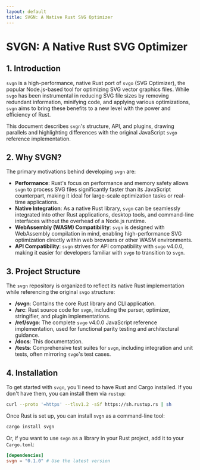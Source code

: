 ```yaml
---
layout: default
title: SVGN: A Native Rust SVG Optimizer
---
```


# SVGN: A Native Rust SVG Optimizer

## 1. Introduction

`svgn` is a high-performance, native Rust port of `svgo` (SVG Optimizer), the popular Node.js-based tool for optimizing SVG vector graphics files. While `svgo` has been instrumental in reducing SVG file sizes by removing redundant information, minifying code, and applying various optimizations, `svgn` aims to bring these benefits to a new level with the power and efficiency of Rust.

This document describes `svgn`'s structure, API, and plugins, drawing parallels and highlighting differences with the original JavaScript `svgo` reference implementation.

## 2. Why SVGN?

The primary motivations behind developing `svgn` are:

-   **Performance**: Rust's focus on performance and memory safety allows `svgn` to process SVG files significantly faster than its JavaScript counterpart, making it ideal for large-scale optimization tasks or real-time applications.
-   **Native Integration**: As a native Rust library, `svgn` can be seamlessly integrated into other Rust applications, desktop tools, and command-line interfaces without the overhead of a Node.js runtime.
-   **WebAssembly (WASM) Compatibility**: `svgn` is designed with WebAssembly compilation in mind, enabling high-performance SVG optimization directly within web browsers or other WASM environments.
-   **API Compatibility**: `svgn` strives for API compatibility with `svgo` v4.0.0, making it easier for developers familiar with `svgo` to transition to `svgn`.

## 3. Project Structure

The `svgn` repository is organized to reflect its native Rust implementation while referencing the original `svgo` structure:

-   **/svgn**: Contains the core Rust library and CLI application.
-   **/src**: Rust source code for `svgn`, including the parser, optimizer, stringifier, and plugin implementations.
-   **/ref/svgo**: The complete `svgo` v4.0.0 JavaScript reference implementation, used for functional parity testing and architectural guidance.
-   **/docs**: This documentation.
-   **/tests**: Comprehensive test suites for `svgn`, including integration and unit tests, often mirroring `svgo`'s test cases.

## 4. Installation

To get started with `svgn`, you'll need to have Rust and Cargo installed. If you don't have them, you can install them via `rustup`:

```bash
curl --proto '=https' --tlsv1.2 -sSf https://sh.rustup.rs | sh
```

Once Rust is set up, you can install `svgn` as a command-line tool:

```bash
cargo install svgn
```

Or, if you want to use `svgn` as a library in your Rust project, add it to your `Cargo.toml`:

```toml
[dependencies]
svgn = "0.1.0" # Use the latest version
```